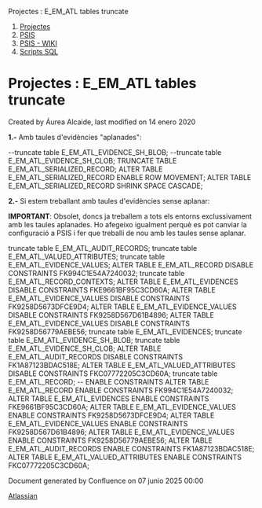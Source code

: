 Projectes : E\_EM\_ATL tables truncate  

1.  [Projectes](index.md)
2.  [PSIS](PSIS_24215797.md)
3.  [PSIS - WIKI](PSIS---WIKI_24215598.md)
4.  [Scripts SQL](Scripts-SQL_24215612.md)

Projectes : E\_EM\_ATL tables truncate
======================================

Created by Áurea Alcaide, last modified on 14 enero 2020

  

**1.-** Amb taules d'evidències "aplanades":

\--truncate table E\_EM\_ATL\_EVIDENCE\_SH\_BLOB;
--truncate table E\_EM\_ATL\_EVIDENCE\_SH\_CLOB;
TRUNCATE TABLE E\_EM\_ATL\_SERIALIZED\_RECORD;
ALTER TABLE E\_EM\_ATL\_SERIALIZED\_RECORD ENABLE ROW MOVEMENT;
ALTER TABLE E\_EM\_ATL\_SERIALIZED\_RECORD SHRINK SPACE CASCADE;

**2.-** Si estem treballant amb taules d'evidències sense aplanar:

**IMPORTANT**: Obsolet, doncs ja treballem a tots els entorns exclussivament amb les taules aplanades. Ho afegeixo igualment perquè es pot canviar la configuració a PSIS i fer que treballi de nou amb les taules sense aplanar.

truncate table E\_EM\_ATL\_AUDIT\_RECORDS;
truncate table E\_EM\_ATL\_VALUED\_ATTRIBUTES;
truncate table E\_EM\_ATL\_EVIDENCE\_VALUES;
ALTER TABLE E\_EM\_ATL\_RECORD DISABLE CONSTRAINTS FK994C1E54A7240032;
truncate table E\_EM\_ATL\_RECORD\_CONTEXTS;
ALTER TABLE E\_EM\_ATL\_EVIDENCES DISABLE CONSTRAINTS FKE9661BF95C3CD60A;
ALTER TABLE E\_EM\_ATL\_EVIDENCE\_VALUES DISABLE CONSTRAINTS FK9258D5673DFCE9D4;
ALTER TABLE E\_EM\_ATL\_EVIDENCE\_VALUES DISABLE CONSTRAINTS FK9258D567D61B4896;
ALTER TABLE E\_EM\_ATL\_EVIDENCE\_VALUES DISABLE CONSTRAINTS FK9258D56779AEBE56;
truncate table E\_EM\_ATL\_EVIDENCES;
truncate table E\_EM\_ATL\_EVIDENCE\_SH\_BLOB;
truncate table E\_EM\_ATL\_EVIDENCE\_SH\_CLOB;
ALTER TABLE E\_EM\_ATL\_AUDIT\_RECORDS DISABLE CONSTRAINTS FK1A87123BDAC518E;
ALTER TABLE E\_EM\_ATL\_VALUED\_ATTRIBUTES DISABLE CONSTRAINTS FKC07772205C3CD60A;
truncate table E\_EM\_ATL\_RECORD;
-- ENABLE CONSTRAINTS
ALTER TABLE E\_EM\_ATL\_RECORD ENABLE CONSTRAINTS FK994C1E54A7240032;
ALTER TABLE E\_EM\_ATL\_EVIDENCES ENABLE CONSTRAINTS FKE9661BF95C3CD60A;
ALTER TABLE E\_EM\_ATL\_EVIDENCE\_VALUES ENABLE CONSTRAINTS FK9258D5673DFCE9D4;
ALTER TABLE E\_EM\_ATL\_EVIDENCE\_VALUES ENABLE CONSTRAINTS FK9258D567D61B4896;
ALTER TABLE E\_EM\_ATL\_EVIDENCE\_VALUES ENABLE CONSTRAINTS FK9258D56779AEBE56;
ALTER TABLE E\_EM\_ATL\_AUDIT\_RECORDS ENABLE CONSTRAINTS FK1A87123BDAC518E;
ALTER TABLE E\_EM\_ATL\_VALUED\_ATTRIBUTES ENABLE CONSTRAINTS FKC07772205C3CD60A;

  

Document generated by Confluence on 07 junio 2025 00:00

[Atlassian](http://www.atlassian.com/)